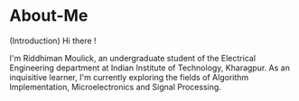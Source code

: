 # About-Me
(Introduction)
Hi there !

I'm Riddhiman Moulick, an undergraduate student of the Electrical Engineering department at Indian Institute of Technology, Kharagpur.
As an inquisitive learner, I'm currently exploring the fields of Algorithm Implementation, Microelectronics and Signal Processing.
